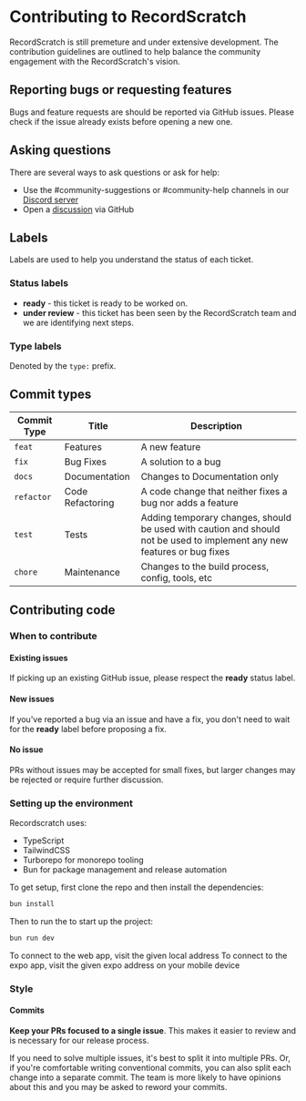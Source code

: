# Contributing to RecordScratch

RecordScratch is still premeture and under extensive development. The contribution guidelines are outlined to help balance the community engagement with the RecordScratch's vision.

## Reporting bugs or requesting features

Bugs and feature requests are should be reported via GitHub issues. Please check if the issue already exists before opening a new one.

## Asking questions

There are several ways to ask questions or ask for help:

-   Use the #community-suggestions or #community-help channels in our [Discord server](https://discord.gg/pwYknVj2QR)
-   Open a [discussion](https://github.com/hackthebois/RecordScratch/discussions) via GitHub

## Labels

Labels are used to help you understand the status of each ticket.

### Status labels

-   **ready** - this ticket is ready to be worked on.
-   **under review** - this ticket has been seen by the RecordScratch team and we are identifying next steps.

### Type labels

Denoted by the `type:` prefix.

## Commit types

| Commit Type | Title            | Description                                                                                                             |
| ----------- | ---------------- | ----------------------------------------------------------------------------------------------------------------------- |
| `feat`      | Features         | A new feature                                                                                                           |
| `fix`       | Bug Fixes        | A solution to a bug                                                                                                     |
| `docs`      | Documentation    | Changes to Documentation only                                                                                           |
| `refactor`  | Code Refactoring | A code change that neither fixes a bug nor adds a feature                                                               |
| `test`      | Tests            | Adding temporary changes, should be used with caution and should not be used to implement any new features or bug fixes |
| `chore`     | Maintenance      | Changes to the build process, config, tools, etc                                                                        |

## Contributing code

### When to contribute

#### Existing issues

If picking up an existing GitHub issue, please respect the **ready** status label.

#### New issues

If you've reported a bug via an issue and have a fix, you don't need to wait for the **ready** label before proposing a fix.

#### No issue

PRs without issues may be accepted for small fixes, but larger changes may be rejected or require further discussion.

### Setting up the environment

Recordscratch uses:

-   TypeScript
-   TailwindCSS
-   Turborepo for monorepo tooling
-   Bun for package management and release automation

To get setup, first clone the repo and then install the dependencies:

```sh
bun install
```

Then to run the to start up the project:

```sh
bun run dev
```

To connect to the web app, visit the given local address
To connect to the expo app, visit the given expo address on your mobile device

### Style

#### Commits

**Keep your PRs focused to a single issue**. This makes it easier to review and is necessary for our release process.

If you need to solve multiple issues, it's best to split it into multiple PRs. Or, if you're comfortable writing conventional commits, you can also split each change into a separate commit. The team is more likely to have opinions about this and you may be asked to reword your commits.
